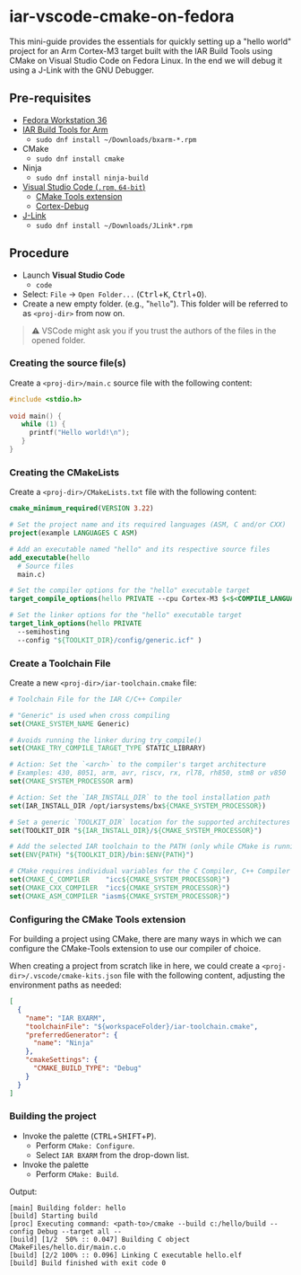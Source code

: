 # iar-vscode-cmake-on-fedora

This mini-guide provides the essentials for quickly setting up a "hello world" project for an Arm Cortex-M3 target built with the IAR Build Tools using CMake on Visual Studio Code on Fedora Linux. In the end we will debug it using a J-Link with the GNU Debugger.

## Pre-requisites
- [Fedora Workstation 36](https://getfedora.org)
- [IAR Build Tools for Arm](https://iar.com/bxarm)
  - `sudo dnf install ~/Downloads/bxarm-*.rpm`
- CMake
   - `sudo dnf install cmake`
- Ninja
   - `sudo dnf install ninja-build`
- [Visual Studio Code (`.rpm`, `64-bit`)](https://code.visualstudio.com/Download)
   - [CMake Tools extension](https://marketplace.visualstudio.com/items?itemName=ms-vscode.cmake-tools)
   - [Cortex-Debug](https://marketplace.visualstudio.com/items?itemName=marus25.cortex-debug)
- [J-Link](https://www.segger.com/downloads/jlink/JLink_Linux_x86_64.rpm)
   - `sudo dnf install ~/Downloads/JLink*.rpm`

## Procedure
- Launch __Visual Studio Code__
   - `code`
- Select: `File` → `Open Folder...` (<kbd>Ctrl</kbd>+<kbd>K</kbd>, <kbd>Ctrl</kbd>+<kbd>O</kbd>).
- Create a new empty folder. (e.g., "`hello`"). This folder will be referred to as `<proj-dir>` from now on.

>:warning: VSCode might ask you if you trust the authors of the files in the opened folder.
### Creating the source file(s)
Create a `<proj-dir>/main.c` source file with the following content:
```c
#include <stdio.h>
   
void main() {
   while (1) {
     printf("Hello world!\n");
   }
}
```

### Creating the CMakeLists
Create a `<proj-dir>/CMakeLists.txt` file with the following content:
```cmake
cmake_minimum_required(VERSION 3.22)

# Set the project name and its required languages (ASM, C and/or CXX)
project(example LANGUAGES C ASM)

# Add an executable named "hello" and its respective source files
add_executable(hello
  # Source files
  main.c)

# Set the compiler options for the "hello" executable target
target_compile_options(hello PRIVATE --cpu Cortex-M3 $<$<COMPILE_LANGUAGE:C,CXX>:--dlib_config normal> )

# Set the linker options for the "hello" executable target
target_link_options(hello PRIVATE 
  --semihosting
  --config "${TOOLKIT_DIR}/config/generic.icf" )
```

### Create a Toolchain File
Create a new `<proj-dir>/iar-toolchain.cmake` file:
```cmake
# Toolchain File for the IAR C/C++ Compiler

# "Generic" is used when cross compiling
set(CMAKE_SYSTEM_NAME Generic)

# Avoids running the linker during try_compile()
set(CMAKE_TRY_COMPILE_TARGET_TYPE STATIC_LIBRARY)

# Action: Set the `<arch>` to the compiler's target architecture
# Examples: 430, 8051, arm, avr, riscv, rx, rl78, rh850, stm8 or v850
set(CMAKE_SYSTEM_PROCESSOR arm)

# Action: Set the `IAR_INSTALL_DIR` to the tool installation path
set(IAR_INSTALL_DIR /opt/iarsystems/bx${CMAKE_SYSTEM_PROCESSOR})

# Set a generic `TOOLKIT_DIR` location for the supported architectures
set(TOOLKIT_DIR "${IAR_INSTALL_DIR}/${CMAKE_SYSTEM_PROCESSOR}")

# Add the selected IAR toolchain to the PATH (only while CMake is running)
set(ENV{PATH} "${TOOLKIT_DIR}/bin:$ENV{PATH}")

# CMake requires individual variables for the C Compiler, C++ Compiler and Assembler
set(CMAKE_C_COMPILER    "icc${CMAKE_SYSTEM_PROCESSOR}")
set(CMAKE_CXX_COMPILER  "icc${CMAKE_SYSTEM_PROCESSOR}")
set(CMAKE_ASM_COMPILER "iasm${CMAKE_SYSTEM_PROCESSOR}")
```

### Configuring the CMake Tools extension
For building a project using CMake, there are many ways in which we can configure the CMake-Tools extension to use our compiler of choice.

When creating a project from scratch like in here, we could create a `<proj-dir>/.vscode/cmake-kits.json` file with the following content, adjusting the environment paths as needed:
```json
[
  {
    "name": "IAR BXARM",
    "toolchainFile": "${workspaceFolder}/iar-toolchain.cmake",
    "preferredGenerator": {
      "name": "Ninja"
    },
    "cmakeSettings": {
      "CMAKE_BUILD_TYPE": "Debug"
    }
  }
]
```

### Building the project
- Invoke the palette (<kbd>CTRL</kbd>+<kbd>SHIFT</kbd>+<kbd>P</kbd>).
   - Perform `CMake: Configure`.
   - Select `IAR BXARM` from the drop-down list.
- Invoke the palette 
   - Perform `CMake: Build`.

Output:
```
[main] Building folder: hello
[build] Starting build
[proc] Executing command: <path-to>/cmake --build c:/hello/build --config Debug --target all --
[build] [1/2  50% :: 0.047] Building C object CMakeFiles/hello.dir/main.c.o
[build] [2/2 100% :: 0.096] Linking C executable hello.elf
[build] Build finished with exit code 0
```
